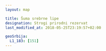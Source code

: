 ```yaml
---
layout: map

title: Šuma srebrne lipe
designation: Strogi prirodni rezervat
last_modified_at: 2018-05-25T23:19:57+02:00

geoSrbija:
  L1_183: [151]
---
```

